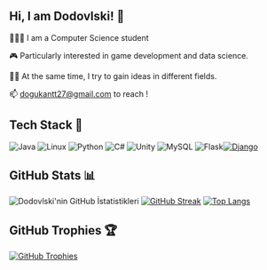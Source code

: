 ## Hi, I am Dodovlski! 👋

👨🏽‍💻 I am a Computer Science student

🎮 Particularly interested in game development and data science.

✍🏾 At the same time, I try to gain ideas in different fields.

📫 dogukantt27@gmail.com to reach !

## Tech Stack 🚀

![Java](https://img.shields.io/badge/-Java-007396?style=flat&logo=java&logoColor=white) ![Linux](https://img.shields.io/badge/-Linux-FCC624?style=flat&logo=linux&logoColor=black) ![Python](https://img.shields.io/badge/-Python-3776AB?style=flat&logo=python&logoColor=white) ![C#](https://img.shields.io/badge/-C%23-239120?style=flat&logo=c-sharp&logoColor=white) ![Unity](https://img.shields.io/badge/-Unity-000000?style=flat&logo=unity&logoColor=white) ![MySQL](https://img.shields.io/badge/-MySQL-4479A1?style=flat&logo=mysql&logoColor=white) ![Flask](https://img.shields.io/badge/-Flask-000000?style=flat&logo=flask&logoColor=white)[![Django](https://static.djangoproject.com/img/logos/django-logo-positive.svg)](https://github.com/johndoe/django-blog)


## GitHub Stats 📊

![Dodovlski'nin GitHub İstatistikleri](https://github-readme-stats.vercel.app/api?username=Dodovlski&show_icons=true&count_private=true&hide=contribs,prs&theme=radical)
[![GitHub Streak](https://github-readme-streak-stats.herokuapp.com/?user=Dodovlski&theme=radical)](https://github.com/Dodovlski)
[![Top Langs](https://github-readme-stats.vercel.app/api/top-langs/?username=Dodovlski&layout=compact&theme=radical)](https://github.com/Dodovlski)

## GitHub Trophies 🏆

[![GitHub Trophies](https://github-profile-trophy.vercel.app/?username=Dodovlski&theme=nord)](https://github.com/Dodovlski)
